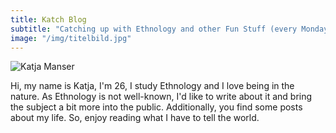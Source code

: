 ```yaml
---
title: Katch Blog
subtitle: "Catching up with Ethnology and other Fun Stuff (every Monday)"
image: "/img/titelbild.jpg"
---
```

![Katja Manser](/img/katjamanser.jpeg)

Hi, my name is Katja, I'm 26, I study Ethnology and I love being in the nature. As Ethnology is not well-known, I'd like to write about it and bring the subject a bit more into the public. Additionally, you find some posts about my life. So, enjoy reading what I have to tell the world.
